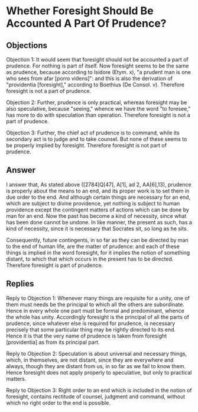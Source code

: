 # Whether Foresight Should Be Accounted A Part Of Prudence?

## Objections

Objection 1: It would seem that foresight should not be accounted a part of prudence. For nothing is part of itself. Now foresight seems to be the same as prudence, because according to Isidore (Etym. x), "a prudent man is one who sees from afar [porro videns]": and this is also the derivation of "providentia [foresight]," according to Boethius (De Consol. v). Therefore foresight is not a part of prudence.

Objection 2: Further, prudence is only practical, whereas foresight may be also speculative, because "seeing," whence we have the word "to foresee," has more to do with speculation than operation. Therefore foresight is not a part of prudence.

Objection 3: Further, the chief act of prudence is to command, while its secondary act is to judge and to take counsel. But none of these seems to be properly implied by foresight. Therefore foresight is not part of prudence.

## Answer



I answer that, As stated above ([2784]Q[47], A[1], ad 2, AA[6],13), prudence is properly about the means to an end, and its proper work is to set them in due order to the end. And although certain things are necessary for an end, which are subject to divine providence, yet nothing is subject to human providence except the contingent matters of actions which can be done by man for an end. Now the past has become a kind of necessity, since what has been done cannot be undone. In like manner, the present as such, has a kind of necessity, since it is necessary that Socrates sit, so long as he sits.

Consequently, future contingents, in so far as they can be directed by man to the end of human life, are the matter of prudence: and each of these things is implied in the word foresight, for it implies the notion of something distant, to which that which occurs in the present has to be directed. Therefore foresight is part of prudence.

## Replies

Reply to Objection 1: Whenever many things are requisite for a unity, one of them must needs be the principal to which all the others are subordinate. Hence in every whole one part must be formal and predominant, whence the whole has unity. Accordingly foresight is the principal of all the parts of prudence, since whatever else is required for prudence, is necessary precisely that some particular thing may be rightly directed to its end. Hence it is that the very name of prudence is taken from foresight [providentia] as from its principal part.

Reply to Objection 2: Speculation is about universal and necessary things, which, in themselves, are not distant, since they are everywhere and always, though they are distant from us, in so far as we fail to know them. Hence foresight does not apply properly to speculative, but only to practical matters.

Reply to Objection 3: Right order to an end which is included in the notion of foresight, contains rectitude of counsel, judgment and command, without which no right order to the end is possible.